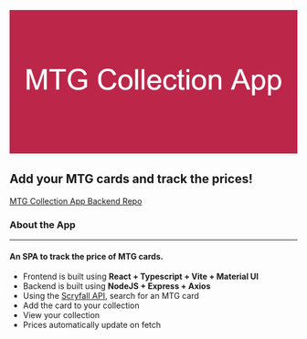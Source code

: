 ![Banner](/public/MTG_Collection_App_Banner.png)

## Add your MTG cards and track the prices!

[MTG Collection App Backend Repo](https://github.com/slandath/mtgCollectionBE)

### About the App
----
#### An SPA to track the price of MTG cards.
<ul>
  <li>Frontend is built using <b>React + Typescript + Vite + Material UI</b></li>
  <li>Backend is built using <b>NodeJS + Express + Axios</b></li>
<li>Using the <a href="https://scryfall.com/docs/api" target="_blank">Scryfall API</a>, search for an MTG card</li>
  <li>Add the card to your collection</li>
  <li>View your collection</li>
  <li>Prices automatically update on fetch</li>
  </ul>
